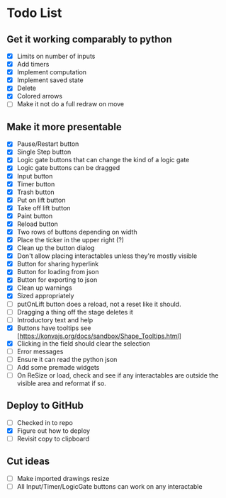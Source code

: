 # Todo List

## Get it working comparably to python

- [x] Limits on number of inputs
- [x] Add timers
- [x] Implement computation
- [x] Implement saved state
- [x] Delete
- [x] Colored arrows
- [ ] Make it not do a full redraw on move

## Make it more presentable

- [x] Pause/Restart button
- [x] Single Step button
- [x] Logic gate buttons that can change the kind of a logic gate
- [x] Logic gate buttons can be dragged
- [x] Input button
- [x] Timer button
- [x] Trash button
- [x] Put on lift button
- [x] Take off lift button
- [x] Paint button
- [x] Reload button
- [x] Two rows of buttons depending on width
- [x] Place the ticker in the upper right (?)
- [x] Clean up the button dialog
- [x] Don't allow placing interactables unless they're mostly visible
- [x] Button for sharing hyperlink
- [x] Button for loading from json
- [x] Button for exporting to json
- [x] Clean up warnings
- [x] Sized appropriately
- [ ] putOnLift button does a reload, not a reset like it should.
- [ ] Dragging a thing off the stage deletes it
- [ ] Introductory text and help
- [x] Buttons have tooltips see [https://konvajs.org/docs/sandbox/Shape_Tooltips.html]
- [x] Clicking in the field should clear the selection
- [ ] Error messages
- [ ] Ensure it can read the python json
- [ ] Add some premade widgets
- [ ] On ReSize or load, check and see if any interactables are outside the visible area and reformat if so.

## Deploy to GitHub

- [ ] Checked in to repo
- [x] Figure out how to deploy
- [ ] Revisit copy to clipboard

## Cut ideas

- [ ] Make imported drawings resize
- [ ] All Input/Timer/LogicGate buttons can work on any interactable
